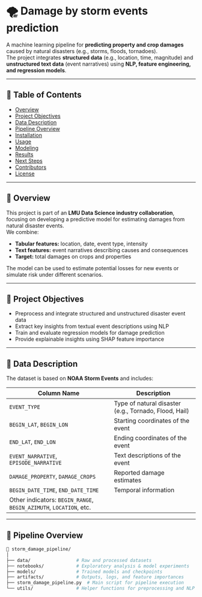 # 🌪️ Damage by storm events prediction

A machine learning pipeline for **predicting property and crop damages** caused by natural disasters (e.g., storms, floods, tornadoes).  
The project integrates **structured data** (e.g., location, time, magnitude) and **unstructured text data** (event narratives) using **NLP, feature engineering, and regression models**.

---

## 📘 Table of Contents
- [Overview](#-overview)
- [Project Objectives](#-project-objectives)
- [Data Description](#-data-description)
- [Pipeline Overview](#-pipeline-overview)
- [Installation](#-installation)
- [Usage](#-usage)
- [Modeling](#-modeling)
- [Results](#-results)
- [Next Steps](#-next-steps)
- [Contributors](#-contributors)
- [License](#-license)

---

## 🧠 Overview

This project is part of an **LMU Data Science industry collaboration**, focusing on developing a predictive model for estimating damages from natural disaster events.  
We combine:
- **Tabular features:** location, date, event type, intensity
- **Text features:** event narratives describing causes and consequences
- **Target:** total damages on crops and properties

The model can be used to estimate potential losses for new events or simulate risk under different scenarios.

---

## 🎯 Project Objectives

- Preprocess and integrate structured and unstructured disaster event data  
- Extract key insights from textual event descriptions using NLP  
- Train and evaluate regression models for damage prediction  
- Provide explainable insights using SHAP feature importance  

---

## 🧾 Data Description

The dataset is based on **NOAA Storm Events** and includes:

| Column Name | Description |
|--------------|-------------|
| `EVENT_TYPE` | Type of natural disaster (e.g., Tornado, Flood, Hail) |
| `BEGIN_LAT`, `BEGIN_LON` | Starting coordinates of the event |
| `END_LAT`, `END_LON` | Ending coordinates of the event |
| `EVENT_NARRATIVE`, `EPISODE_NARRATIVE` | Text descriptions of the event |
| `DAMAGE_PROPERTY`, `DAMAGE_CROPS` | Reported damage estimates |
| `BEGIN_DATE_TIME`, `END_DATE_TIME` | Temporal information |
| Other indicators: `BEGIN_RANGE`, `BEGIN_AZIMUTH`, `LOCATION`, etc. |

---

## 🧩 Pipeline Overview

```bash
📂 storm_damage_pipeline/
│
├── data/                 # Raw and processed datasets
├── notebooks/            # Exploratory analysis & model experiments
├── models/               # Trained models and checkpoints
├── artifacts/            # Outputs, logs, and feature importances
├── storm_damage_pipeline.py  # Main script for pipeline execution
└── utils/                # Helper functions for preprocessing and NLP
